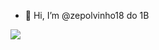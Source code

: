 - 👋 Hi, I’m @zepolvinho18 do 1B


![](https://media.tenor.com/tjTuRuVRuNoAAAAC/dancing-dino-meme.gif)
